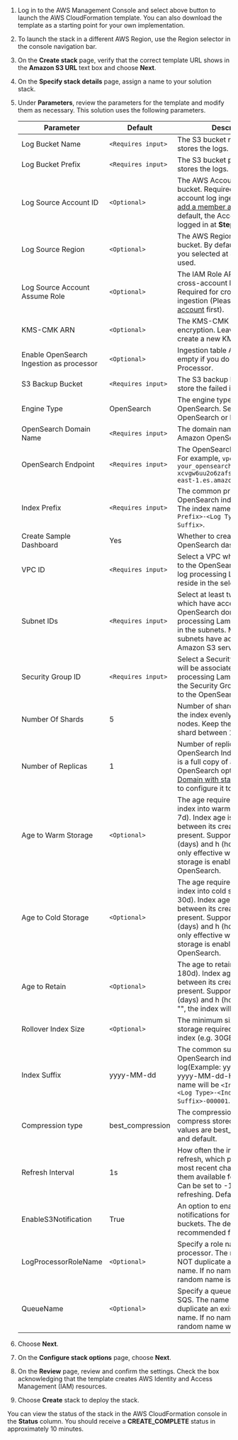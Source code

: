 1. Log in to the AWS Management Console and select above button to launch the AWS CloudFormation template. You can also download the template as a starting point for your own implementation.

2. To launch the stack in a different AWS Region, use the Region selector in the console navigation bar.

3. On the **Create stack** page, verify that the correct template URL shows in the **Amazon S3 URL** text box and choose **Next**.

4. On the **Specify stack details** page, assign a name to your solution stack.

5. Under **Parameters**, review the parameters for the template and modify them as necessary. This solution uses the following parameters.

   | Parameter                                | Default            | Description                                                                                                                                                                                                                                 |
   | ---------------------------------------- | ------------------ | ------------------------------------------------------------------------------------------------------------------------------------------------------------------------------------------------------------------------------------------- |
   | Log Bucket Name                          | `<Requires input>` | The S3 bucket name which stores the logs.                                                                                                                                                                                                   |
   | Log Bucket Prefix                        | `<Requires input>` | The S3 bucket path prefix which stores the logs.                                                                                                                                                                                            |
   | Log Source Account ID                    | `<Optional>`       | The AWS Account ID of the S3 bucket. Required for cross-account log ingestion (Please [add a member account](../link-account/index.md) first). By default, the Account ID you logged in at **Step 1** will be used.                         |
   | Log Source Region                        | `<Optional>`       | The AWS Region of the S3 bucket. By default, the Region you selected at **Step 2** will be used.                                                                                                                                            |
   | Log Source Account Assume Role           | `<Optional>`       | The IAM Role ARN used for cross-account log ingestion. Required for cross-account log ingestion (Please [add a member account](../link-account/index.md) first).                                                                            |
   | KMS-CMK ARN                              | `<Optional>`       | The KMS-CMK ARN for encryption. Leave it blank to create a new KMS CMK.                                                                                                                                                                     |
   | Enable OpenSearch Ingestion as processor | `<Optional>`       | Ingestion table Arn. Leave empty if you do not use OSI as Processor.                                                                                                                                                                        |
   | S3 Backup Bucket                         | `<Requires input>` | The S3 backup bucket name to store the failed ingestion logs.                                                                                                                                                                               |
   | Engine Type                              | OpenSearch         | The engine type of the OpenSearch. Select OpenSearch or Elasticsearch.                                                                                                                                                                      |
   | OpenSearch Domain Name                   | `<Requires input>` | The domain name of the Amazon OpenSearch cluster.                                                                                                                                                                                           |
   | OpenSearch Endpoint                      | `<Requires input>` | The OpenSearch endpoint URL. For example, `vpc-your_opensearch_domain_name-xcvgw6uu2o6zafsiefxubwuohe.us-east-1.es.amazonaws.com`                                                                                                           |
   | Index Prefix                             | `<Requires input>` | The common prefix of OpenSearch index for the log. The index name will be `<Index Prefix>-<Log Type>-<Other Suffix>`.                                                                                                                       |
   | Create Sample Dashboard                  | Yes                | Whether to create a sample OpenSearch dashboard.                                                                                                                                                                                            |
   | VPC ID                                   | `<Requires input>` | Select a VPC which has access to the OpenSearch domain. The log processing Lambda will reside in the selected VPC.                                                                                                                          |
   | Subnet IDs                               | `<Requires input>` | Select at least two subnets which have access to the OpenSearch domain. The log processing Lambda will reside in the subnets. Make sure the subnets have access to the Amazon S3 service.                                                   |
   | Security Group ID                        | `<Requires input>` | Select a Security Group which will be associated with the log processing Lambda. Make sure the Security Group has access to the OpenSearch domain.                                                                                          |
   | Number Of Shards                         | 5                  | Number of shards to distribute the index evenly across all data nodes. Keep the size of each shard between 10-50 GB.                                                                                                                        |
   | Number of Replicas                       | 1                  | Number of replicas for OpenSearch Index. Each replica is a full copy of an index. If the OpenSearch option is set to [Domain with standby](https://docs.aws.amazon.com/opensearch-service/latest/developerguide/managedomains-multiaz.html#managedomains-za-standby), you need to configure it to 2.                                                                                                                                                          |
   | Age to Warm Storage                      | `<Optional>`       | The age required to move the index into warm storage (e.g. 7d). Index age is the time between its creation and the present. Supported units are d (days) and h (hours). This is only effective when warm storage is enabled in OpenSearch.  |
   | Age to Cold Storage                      | `<Optional>`       | The age required to move the index into cold storage (e.g. 30d). Index age is the time between its creation and the present. Supported units are d (days) and h (hours). This is only effective when cold storage is enabled in OpenSearch. |
   | Age to Retain                            | `<Optional>`       | The age to retain the index (e.g. 180d). Index age is the time between its creation and the present. Supported units are d (days) and h (hours). If value is "", the index will not be deleted.                                             |
   | Rollover Index Size                      | `<Optional>`       | The minimum size of the shard storage required to roll over the index (e.g. 30GB).                                                                                                                                                          |
   | Index Suffix                             | yyyy-MM-dd         | The common suffix format of OpenSearch index for the log(Example: yyyy-MM-dd, yyyy-MM-dd-HH). The index name will be `<Index Prefix>-<Log Type>-<Index Suffix>-000001`.                                                                     |
   | Compression type                         | best_compression   | The compression type to use to compress stored data. Available values are best_compression and default.                                                                                                                                     |
   | Refresh Interval                         | 1s                 | How often the index should refresh, which publishes its most recent changes and makes them available for searching. Can be set to -1 to disable refreshing. Default is 1s.                                                                  |
   | EnableS3Notification                     | True               | An option to enable or disable notifications for Amazon S3 buckets. The default option is recommended for most cases.                                                                                                                       |
   | LogProcessorRoleName                     | `<Optional>`       | Specify a role name for the log processor. The name should NOT duplicate an existing role name. If no name is specified, a random name is generated.                                                                                        |
   | QueueName                                | `<Optional>`       | Specify a queue name for an SQS. The name should NOT duplicate an existing queue name. If no name is given, a random name will be generated.                                                                                                |

6. Choose **Next**.

7. On the **Configure stack options** page, choose **Next**.

8. On the **Review** page, review and confirm the settings. Check the box acknowledging that the template creates AWS Identity and Access Management (IAM) resources.

9. Choose **Create** stack to deploy the stack.

You can view the status of the stack in the AWS CloudFormation console in the **Status** column. You should receive
a **CREATE_COMPLETE** status in approximately 10 minutes.
